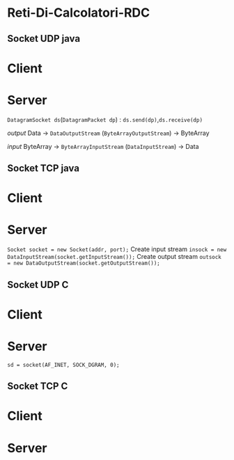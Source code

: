 # Reti-Di-Calcolatori-RDC
## Socket UDP java
# Client


# Server
`DatagramSocket ds`(`DatagramPacket dp`) : `ds.send(dp)`,`ds.receive(dp)`

*output* Data -> `DataOutputStream` (`ByteArrayOutputStream`) -> ByteArray 

*input* ByteArray -> `ByteArrayInputStream` (`DataInputStream`) -> Data

## Socket TCP java
# Client
# Server
`Socket socket = new Socket(addr, port);`
Create input stream
`insock = new DataInputStream(socket.getInputStream());`
Create output stream
`outsock = new DataOutputStream(socket.getOutputStream());`

## Socket UDP C
# Client
# Server
`sd = socket(AF_INET, SOCK_DGRAM, 0);`

## Socket TCP C
# Client
# Server